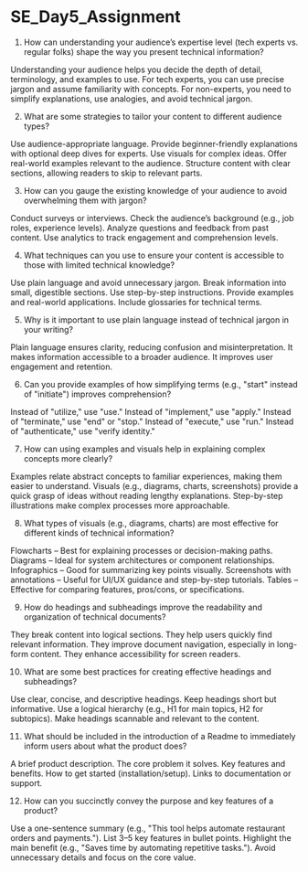 # SE_Day5_Assignment

1. How can understanding your audience’s expertise level (tech experts vs. regular folks) shape the way you present technical information?


Understanding your audience helps you decide the depth of detail, terminology, and examples to use. For tech experts, you can use precise jargon and assume familiarity with concepts. For non-experts, you need to simplify explanations, use analogies, and avoid technical jargon.



2. What are some strategies to tailor your content to different audience types?

Use audience-appropriate language.
Provide beginner-friendly explanations with optional deep dives for experts.
Use visuals for complex ideas.
Offer real-world examples relevant to the audience.
Structure content with clear sections, allowing readers to skip to relevant parts.



3. How can you gauge the existing knowledge of your audience to avoid overwhelming them with jargon?

Conduct surveys or interviews.
Check the audience’s background (e.g., job roles, experience levels).
Analyze questions and feedback from past content.
Use analytics to track engagement and comprehension levels.



4. What techniques can you use to ensure your content is accessible to those with limited technical knowledge?

Use plain language and avoid unnecessary jargon.
Break information into small, digestible sections.
Use step-by-step instructions.
Provide examples and real-world applications.
Include glossaries for technical terms.



5. Why is it important to use plain language instead of technical jargon in your writing?

Plain language ensures clarity, reducing confusion and misinterpretation.
It makes information accessible to a broader audience.
It improves user engagement and retention.



6. Can you provide examples of how simplifying terms (e.g., "start" instead of "initiate") improves comprehension?

Instead of "utilize," use "use."
Instead of "implement," use "apply."
Instead of "terminate," use "end" or "stop."
Instead of "execute," use "run."
Instead of "authenticate," use "verify identity."



7. How can using examples and visuals help in explaining complex concepts more clearly?

Examples relate abstract concepts to familiar experiences, making them easier to understand.
Visuals (e.g., diagrams, charts, screenshots) provide a quick grasp of ideas without reading lengthy explanations.
Step-by-step illustrations make complex processes more approachable.



8. What types of visuals (e.g., diagrams, charts) are most effective for different kinds of technical information?

Flowcharts – Best for explaining processes or decision-making paths.
Diagrams – Ideal for system architectures or component relationships.
Infographics – Good for summarizing key points visually.
Screenshots with annotations – Useful for UI/UX guidance and step-by-step tutorials.
Tables – Effective for comparing features, pros/cons, or specifications.



9. How do headings and subheadings improve the readability and organization of technical documents?

They break content into logical sections.
They help users quickly find relevant information.
They improve document navigation, especially in long-form content.
They enhance accessibility for screen readers.



10. What are some best practices for creating effective headings and subheadings?

Use clear, concise, and descriptive headings.
Keep headings short but informative.
Use a logical hierarchy (e.g., H1 for main topics, H2 for subtopics).
Make headings scannable and relevant to the content.



11. What should be included in the introduction of a Readme to immediately inform users about what the product does?

A brief product description.
The core problem it solves.
Key features and benefits.
How to get started (installation/setup).
Links to documentation or support.



12. How can you succinctly convey the purpose and key features of a product?

Use a one-sentence summary (e.g., "This tool helps automate restaurant orders and payments.").
List 3–5 key features in bullet points.
Highlight the main benefit (e.g., "Saves time by automating repetitive tasks.").
Avoid unnecessary details and focus on the core value.
